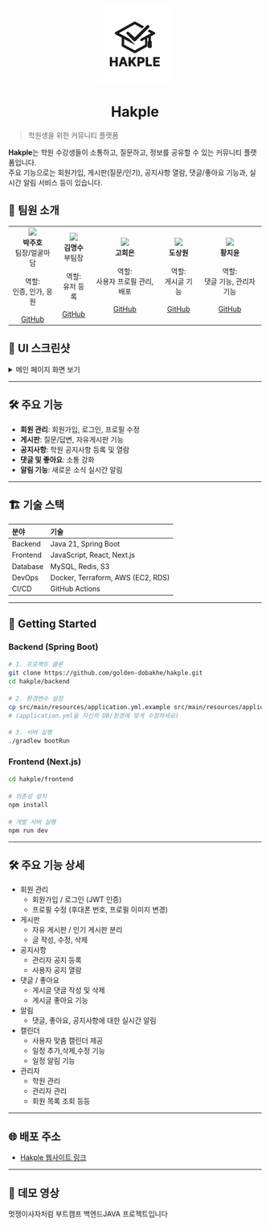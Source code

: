 <p align="center">
  <img src="images/logo.png" width="150" />
</p>

<h1 align="center">Hakple</h1>

> 학원생을 위한 커뮤니티 플랫폼

**Hakple**는 학원 수강생들이 소통하고, 질문하고, 정보를 공유할 수 있는 커뮤니티 플랫폼입니다.  
주요 기능으로는 회원가입, 게시판(질문/인기), 공지사항 열람, 댓글/좋아요 기능과, 실시간 알림 서비스 등이 있습니다.

## 👥 팀원 소개

<table>
  <tr>
    <td align="center">
      <img src="https://avatars.githubusercontent.com/u/00000001?v=4" width="100"/><br/>
      <b>박주호</b><br/>
      팀장/얼굴마담<br/><br/>
      <span style="font-size:14px;">역할:<br/>인증, 인가, 응원</span><br/><br/>
      <a href="https://github.com/JAWSP">GitHub</a>
    </td>
    <td align="center">
      <img src="https://avatars.githubusercontent.com/u/00000005?v=4" width="100"/><br/>
      <b>김명수</b><br/>
      부팀장<br/><br/>
      <span style="font-size:14px;">역할:<br/>유저 등록</span><br/><br/>
      <a href="https://github.com/Kim-ms527">GitHub</a>
    </td>
    <td align="center">
      <img src="https://avatars.githubusercontent.com/u/00000004?v=4" width="100"/><br/>
      <b>고희은</b><br/><br/>
      <span style="font-size:14px;">역할:<br/>사용자 프로필 관리, 배포</span><br/><br/>
      <a href="https://github.com/heeeun-ko">GitHub</a>
    </td>
    <td align="center">
      <img src="https://avatars.githubusercontent.com/u/00000002?v=4" width="100"/><br/>
      <b>도상원</b><br/><br/>
      <span style="font-size:14px;">역할:<br/>게시글 기능</span><br/><br/>
      <a href="https://github.com/dark2138">GitHub</a>
    </td>
    <td align="center">
      <img src="https://avatars.githubusercontent.com/u/00000003?v=4" width="100"/><br/>
      <b>황지윤</b><br/><br/>
      <span style="font-size:14px;">역할:<br/>댓글 기능, 관리자 기능</span><br/><br/>
      <a href="https://github.com/jiyuuuuun">GitHub</a>
    </td>
  </tr>
</table>



## 📸 UI 스크린샷

<details>
  <summary>메인 페이지 화면 보기</summary>

  <p align="center">
    <img src="https://github.com/user-attachments/assets/fe70fdf7-c212-46c3-a15c-9ea6f9dab755" width="400" />
  </p>

</details>

---

## 🛠️ 주요 기능

- **회원 관리**: 회원가입, 로그인, 프로필 수정
- **게시판**: 질문/답변, 자유게시판 기능
- **공지사항**: 학원 공지사항 등록 및 열람
- **댓글 및 좋아요**: 소통 강화
- **알림 기능**: 새로운 소식 실시간 알림

---

## 🏗️ 기술 스택

| 분야 | 기술 |
|:---|:---|
| Backend | Java 21, Spring Boot |
| Frontend | JavaScript, React, Next.js |
| Database | MySQL, Redis, S3 |
| DevOps | Docker, Terraform, AWS (EC2, RDS) |
| CI/CD | GitHub Actions |

---

## 🚀 Getting Started

### Backend (Spring Boot)
```bash
# 1. 프로젝트 클론
git clone https://github.com/golden-dobakhe/hakple.git
cd hakple/backend

# 2. 환경변수 설정
cp src/main/resources/application.yml.example src/main/resources/application.yml
# (application.yml을 자신의 DB/환경에 맞게 수정하세요)

# 3. 서버 실행
./gradlew bootRun
```
### Frontend (Next.js)
```bash
cd hakple/frontend

# 의존성 설치
npm install

# 개발 서버 실행
npm run dev

```
---

## 🛠️ 주요 기능 상세

- 회원 관리
  - 회원가입 / 로그인 (JWT 인증)
  - 프로필 수정 (후대폰 번호, 프로필 이미지 변경)
- 게시판
  - 자유 게시판 / 인기 게시판 분리
  - 글 작성, 수정, 삭제
- 공지사항
  - 관리자 공지 등록
  - 사용자 공지 열람
- 댓글 / 좋아요
  - 게시글 댓글 작성 및 삭제
  - 게시글 좋아요 기능
- 알림
  - 댓글, 좋아요, 공지사항에 대한 실시간 알림
- 캘린더
  - 사용자 맞춤 캘린더 제공
  - 일정 추가,삭제,수정 기능
  - 일정 알림 기능
- 관리자
  - 학원 관리
  - 관리자 관리
  - 회원 목록 조회 등등
 
---
 
## 🌐 배포 주소
- [Hakple 웹사이트 링크](https://www.hakple.site)

---

## 🎥 데모 영상



멋쟁이사자처럼 부트캠프 백엔드JAVA 프로젝트입니다
